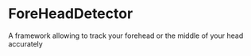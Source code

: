 # ForeHeadDetector
A framework allowing to track your forehead or the middle of your head accurately
